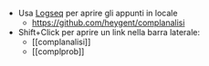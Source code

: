 - Usa [Logseq](https://logseq.com/) per aprire gli appunti in locale
	- https://github.com/heygent/complanalisi
- Shift+Click per aprire un link nella barra laterale:
	- [[complanalisi]]
	- [[complprob]]